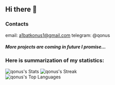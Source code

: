 ## Hi there 👋
### Contacts
email: a1batkonus1@gmail.com
telegram: @qonus

##### More projects are coming in future I promise...
<h3 text-align="center">
Here is summarization of my statistics:
</h3>

![qonus's Stats](https://github-readme-stats.vercel.app/api?username=qonus&theme=dark&show_icons=true&hide_border=true&count_private=true)
![qonus's Streak](https://github-readme-streak-stats.herokuapp.com/?user=qonus&theme=dark&hide_border=true)
<br>
![qonus's Top Languages](https://github-readme-stats.vercel.app/api/top-langs/?username=qonus&theme=dark&show_icons=true&hide_border=true&layout=compact)
